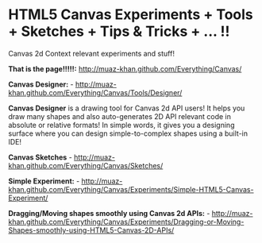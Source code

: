 # HTML5 Canvas Experiments + Tools + Sketches + Tips & Tricks + ... !!

Canvas 2d Context relevant experiments and stuff!

**That is the page!!!!!:** http://muaz-khan.github.com/Everything/Canvas/

**Canvas Designer:** - http://muaz-khan.github.com/Everything/Canvas/Tools/Designer/

**Canvas Designer** is a drawing tool for Canvas 2d API users! It helps you draw many shapes and also auto-generates 2D API relevant code in absolute or relative formats! In simple words, it gives you a designing surface where you can design simple-to-complex shapes using a built-in IDE!



**Canvas Sketches** - http://muaz-khan.github.com/Everything/Canvas/Sketches/

**Simple Experiment:** - http://muaz-khan.github.com/Everything/Canvas/Experiments/Simple-HTML5-Canvas-Experiment/

**Dragging/Moving shapes smoothly using Canvas 2d APIs:** - http://muaz-khan.github.com/Everything/Canvas/Experiments/Dragging-or-Moving-Shapes-smoothly-using-HTML5-Canvas-2D-APIs/